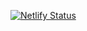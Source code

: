 

[![Netlify Status](https://api.netlify.com/api/v1/badges/bb2899b5-ab80-4e1d-a593-75efcc747949/deploy-status)](https://app.netlify.com/sites/clinquant-licorice-965aa0/deploys)

